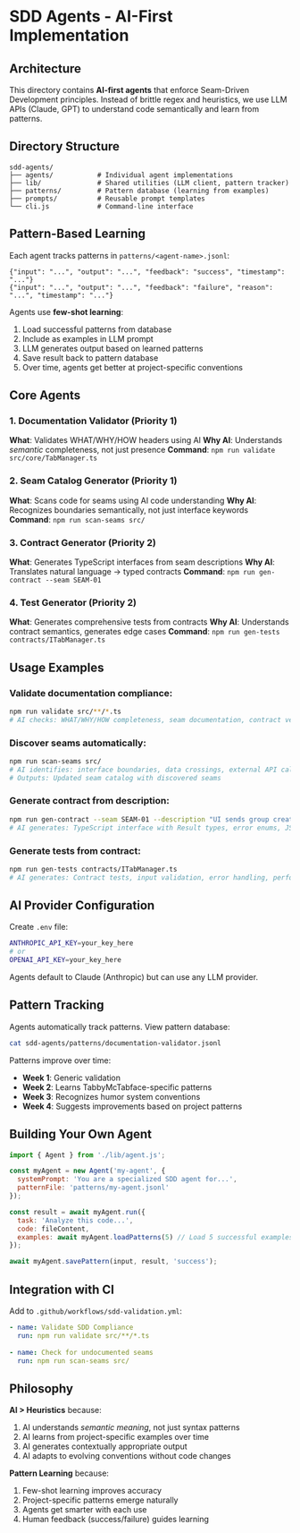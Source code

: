 # SDD Agents - AI-First Implementation

## Architecture

This directory contains **AI-first agents** that enforce Seam-Driven Development principles. Instead of brittle regex and heuristics, we use LLM APIs (Claude, GPT) to understand code semantically and learn from patterns.

## Directory Structure

```
sdd-agents/
├── agents/           # Individual agent implementations
├── lib/              # Shared utilities (LLM client, pattern tracker)
├── patterns/         # Pattern database (learning from examples)
├── prompts/          # Reusable prompt templates
└── cli.js            # Command-line interface
```

## Pattern-Based Learning

Each agent tracks patterns in `patterns/<agent-name>.jsonl`:

```jsonl
{"input": "...", "output": "...", "feedback": "success", "timestamp": "..."}
{"input": "...", "output": "...", "feedback": "failure", "reason": "...", "timestamp": "..."}
```

Agents use **few-shot learning**:
1. Load successful patterns from database
2. Include as examples in LLM prompt
3. LLM generates output based on learned patterns
4. Save result back to pattern database
5. Over time, agents get better at project-specific conventions

## Core Agents

### 1. Documentation Validator (Priority 1)
**What**: Validates WHAT/WHY/HOW headers using AI
**Why AI**: Understands *semantic* completeness, not just presence
**Command**: `npm run validate src/core/TabManager.ts`

### 2. Seam Catalog Generator (Priority 1)
**What**: Scans code for seams using AI code understanding
**Why AI**: Recognizes boundaries semantically, not just interface keywords
**Command**: `npm run scan-seams src/`

### 3. Contract Generator (Priority 2)
**What**: Generates TypeScript interfaces from seam descriptions
**Why AI**: Translates natural language → typed contracts
**Command**: `npm run gen-contract --seam SEAM-01`

### 4. Test Generator (Priority 2)
**What**: Generates comprehensive tests from contracts
**Why AI**: Understands contract semantics, generates edge cases
**Command**: `npm run gen-tests contracts/ITabManager.ts`

## Usage Examples

### Validate documentation compliance:
```bash
npm run validate src/**/*.ts
# AI checks: WHAT/WHY/HOW completeness, seam documentation, contract versioning
```

### Discover seams automatically:
```bash
npm run scan-seams src/
# AI identifies: interface boundaries, data crossings, external API calls
# Outputs: Updated seam catalog with discovered seams
```

### Generate contract from description:
```bash
npm run gen-contract --seam SEAM-01 --description "UI sends group creation request to TabCore"
# AI generates: TypeScript interface with Result types, error enums, JSDoc
```

### Generate tests from contract:
```bash
npm run gen-tests contracts/ITabManager.ts
# AI generates: Contract tests, input validation, error handling, performance tests
```

## AI Provider Configuration

Create `.env` file:
```bash
ANTHROPIC_API_KEY=your_key_here
# or
OPENAI_API_KEY=your_key_here
```

Agents default to Claude (Anthropic) but can use any LLM provider.

## Pattern Tracking

Agents automatically track patterns. View pattern database:
```bash
cat sdd-agents/patterns/documentation-validator.jsonl
```

Patterns improve over time:
- **Week 1**: Generic validation
- **Week 2**: Learns TabbyMcTabface-specific patterns
- **Week 3**: Recognizes humor system conventions
- **Week 4**: Suggests improvements based on project patterns

## Building Your Own Agent

```javascript
import { Agent } from './lib/agent.js';

const myAgent = new Agent('my-agent', {
  systemPrompt: 'You are a specialized SDD agent for...',
  patternFile: 'patterns/my-agent.jsonl'
});

const result = await myAgent.run({
  task: 'Analyze this code...',
  code: fileContent,
  examples: await myAgent.loadPatterns(5) // Load 5 successful examples
});

await myAgent.savePattern(input, result, 'success');
```

## Integration with CI

Add to `.github/workflows/sdd-validation.yml`:
```yaml
- name: Validate SDD Compliance
  run: npm run validate src/**/*.ts
  
- name: Check for undocumented seams
  run: npm run scan-seams src/
```

## Philosophy

**AI > Heuristics** because:
1. AI understands *semantic meaning*, not just syntax patterns
2. AI learns from project-specific examples over time
3. AI generates contextually appropriate output
4. AI adapts to evolving conventions without code changes

**Pattern Learning** because:
1. Few-shot learning improves accuracy
2. Project-specific patterns emerge naturally
3. Agents get smarter with each use
4. Human feedback (success/failure) guides learning
